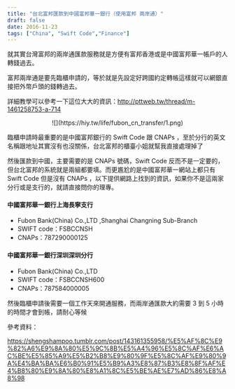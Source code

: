 ```yaml
---
title: "台北富邦匯款到中國富邦華一銀行（使用富邦 兩岸通）"
draft: false
date: 2016-11-23
tags: ["China", "Swift Code","Finance"]
---
```



就其實台灣富邦的兩岸通匯款服務就是方便有富邦香港或是中國富邦華一帳戶的人轉錢過去。

富邦兩岸通是要先臨櫃申請的，等於就是先設定好跨國約定轉帳這樣就可以網銀直接把外幣戶頭的錢轉過去。

詳細教學可以參考一下這位大大的資訊：http://pttweb.tw/thread/m-1461258753-a-714

<center>
![](https://hiy.tw/life/fubon_cn_transfer/1.png)
</center>

<!--more-->

臨櫃申請時最重要的是中國富邦銀行的 Swift Code 跟 CNAPs ，至於分行的英文名稱跟地址其實沒有也沒關係，台北富邦的櫃臺小姐就幫我直接處理掉了

然後匯款到中國，主要需要的是 CNAPs 號碼，Swift Code 反而不是一定要的，但台北富邦的系統就是兩組都要填。而更尷尬的是中國富邦華一網站上都只有 Swift Code 但是沒有 CNAPs ，以下提供網路上找到的資訊，如果你不是這兩家分行或是支行的，就請直接問你的理專。


#### 中國富邦華一銀行上海長寧支行
* Fubon Bank(China) Co.,LTD ,Shanghai Changning Sub-Branch
* SWIFT code：FSBCCNSH
* CNAPs：787290000125


#### 中國富邦華一銀行深圳深圳分行
* Fubon Bank(China) Co.,LTD
* SWIFT code：FSBCCNSH600
* CNAPs：787584000005


然後臨櫃申請後需要一個工作天來開通服務，而兩岸通匯款大約需要 3 到 5 小時的時間才會到帳，請耐心等候




參考資料：

https://shengshampoo.tumblr.com/post/143161355958/%E5%AF%8C%E9%82%A6%E9%8A%80%E5%9C%8B%E5%A4%96%E5%8C%AF%E6%AC%BE%E5%85%A9%E5%B2%B8%E9%80%9F%E5%8C%AF%E9%80%9A%E4%BA%BA%E6%B0%91%E5%B9%A3%E8%87%B3%E8%8F%AF%E4%B8%80%E9%8A%80%E8%A1%8C%E5%BE%AE%E7%AD%86%E8%A8%98






